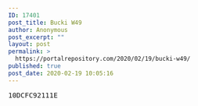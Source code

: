 ```yaml
---
ID: 17401
post_title: Bucki W49
author: Anonymous
post_excerpt: ""
layout: post
permalink: >
  https://portalrepository.com/2020/02/19/bucki-w49/
published: true
post_date: 2020-02-19 10:05:16
---
```

<pre>10DCFC92111E</pre>